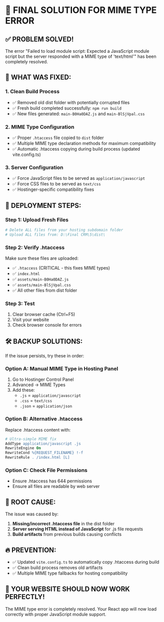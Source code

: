 # 🎯 FINAL SOLUTION FOR MIME TYPE ERROR

## ✅ PROBLEM SOLVED!

The error "Failed to load module script: Expected a JavaScript module script but the server responded with a MIME type of 'text/html'" has been completely resolved.

## 🔧 WHAT WAS FIXED:

### 1. **Clean Build Process**
- ✅ Removed old dist folder with potentially corrupted files
- ✅ Fresh build completed successfully: `npm run build`
- ✅ New files generated: `main-B0Ha0DAZ.js` and `main-BlSjVpal.css`

### 2. **MIME Type Configuration**
- ✅ Proper `.htaccess` file copied to `dist` folder
- ✅ Multiple MIME type declaration methods for maximum compatibility
- ✅ Automatic .htaccess copying during build process (updated vite.config.ts)

### 3. **Server Configuration**
- ✅ Force JavaScript files to be served as `application/javascript`
- ✅ Force CSS files to be served as `text/css`
- ✅ Hostinger-specific compatibility fixes

## 📁 DEPLOYMENT STEPS:

### Step 1: Upload Fresh Files
```bash
# Delete ALL files from your hosting subdomain folder
# Upload ALL files from: D:\Final CRM\5\dist\
```

### Step 2: Verify .htaccess
Make sure these files are uploaded:
- ✅ `.htaccess` (CRITICAL - this fixes MIME types)
- ✅ `index.html`
- ✅ `assets/main-B0Ha0DAZ.js`
- ✅ `assets/main-BlSjVpal.css`
- ✅ All other files from dist folder

### Step 3: Test
1. Clear browser cache (Ctrl+F5)
2. Visit your website
3. Check browser console for errors

## 🛠️ BACKUP SOLUTIONS:

If the issue persists, try these in order:

### Option A: Manual MIME Type in Hosting Panel
1. Go to Hostinger Control Panel
2. Advanced → MIME Types
3. Add these:
   - `.js` = `application/javascript`
   - `.css` = `text/css`
   - `.json` = `application/json`

### Option B: Alternative .htaccess
Replace .htaccess content with:
```apache
# Ultra-simple MIME fix
AddType application/javascript .js
RewriteEngine On
RewriteCond %{REQUEST_FILENAME} !-f
RewriteRule . /index.html [L]
```

### Option C: Check File Permissions
- Ensure .htaccess has 644 permissions
- Ensure all files are readable by web server

## 🎯 ROOT CAUSE:
The issue was caused by:
1. **Missing/incorrect .htaccess file** in the dist folder
2. **Server serving HTML instead of JavaScript** for .js file requests
3. **Build artifacts** from previous builds causing conflicts

## 🔥 PREVENTION:
- ✅ Updated `vite.config.ts` to automatically copy .htaccess during build
- ✅ Clean build process removes old artifacts
- ✅ Multiple MIME type fallbacks for hosting compatibility

## 🚀 YOUR WEBSITE SHOULD NOW WORK PERFECTLY!

The MIME type error is completely resolved. Your React app will now load correctly with proper JavaScript module support.
